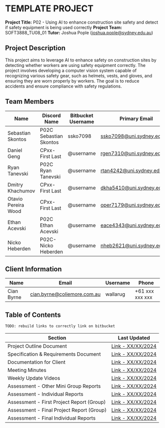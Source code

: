 # TEMPLATE PROJECT

**Project Title:**  P02 - Using AI to enhance construction site safety and detect if safety equipment is being used correctly
**Project Team:** SOFT3888_TU08_01
**Tutor:** Joshua Pople (joshua.pople@sydney.edu.au)

## Project Description

This project aims to leverage AI to enhance safety on construction sites by detecting whether workers are using safety equipment correctly. 
The project involves developing a computer vision system capable of recognizing various safety gear, such as helmets, vests, and gloves, 
and ensuring they are worn properly by workers. The goal is to reduce accidents and ensure compliance with safety regulations.

## Team Members

| Name | Discord Name | Bitbucket Username | Primary Email |
|--|--|--|--|
| Sebastian Skontos | P02C Sebastian Skontos | ssko7098 | ssko7098@uni.sydney.edu.au |
| Daniel Geng | CPxx-First Last | @username | rgen7310@uni.sydney.edu.au |
| Ryan Tanevski | P02C Ryan Tanevski | @username | rtan4242@uni.sydney.edu.au |
| Dmitry Khachumov | CPxx-First Last | @username | dkha5410@uni.sydney.edu.au |
| Otavio Pereira Wood | CPxx-First Last | @username | oper7179@uni.sydney.edu.au |
| Ethan Acevski | P02C Ethan Acevski | @username | eace4343@uni.sydney.edu.au |
| Nicko Heberden | P02C-Nicko Heberden | @username | nheb2621@uni.sydney.edu.au |

## Client Information

| Name | Email | Username | Phone |
|--|--|--|--|
| Cian Byrne | cian.byrne@coliemore.com.au | wallarug | +61 xxx xxx xxx |

## Table of Contents

`TODO: rebuild links to correctly link on bitbucket`

| Section | Last Updated |
|--|--|
| Project Outline Document | [Link - XX/XX/2024 ]() |
| Specification & Requirements Document | [Link - XX/XX/2024 ]() |
| Documentation for Client | [Link - XX/XX/2024 ]() |
| Meeting Minutes | [Link - XX/XX/2024 ]() |
| Weekly Update Videos | [Link - XX/XX/2024 ]() |
| Assessment - Other Mini Group Reports | [Link - XX/XX/2024 ]() |
| Assessment - Individual Reports | [Link - XX/XX/2024 ]() |
| Assessment - First Project Report (Group) | [Link - XX/XX/2024 ]() |
| Assessment - Final Project Report (Group) | [Link - XX/XX/2024 ]() |
| Assessment - Final Individual Reports | [Link - XX/XX/2024 ]() |


